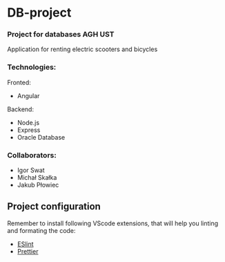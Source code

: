 # DB-project
### Project for databases AGH UST
Application for renting electric scooters and bicycles

### Technologies:
Fronted:
- Angular

Backend:
- Node.js
- Express
- Oracle Database

### Collaborators:
- Igor Swat
- Michał Skałka
- Jakub Płowiec

## Project configuration
Remember to install following VScode extensions, that will help you linting and formating the code:
- [ESlint](https://marketplace.visualstudio.com/items?itemName=dbaeumer.vscode-eslint)
- [Prettier](https://marketplace.visualstudio.com/items?itemName=esbenp.prettier-vscode) 
